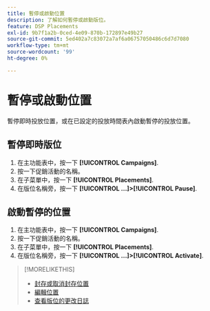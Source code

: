 ```yaml
---
title: 暫停或啟動位置
description: 了解如何暫停或啟動版位。
feature: DSP Placements
exl-id: 9b7f1a2b-0ced-4e09-870b-172897e49b27
source-git-commit: 5ed402a7c83072a7af6a06757050486c6d7d7080
workflow-type: tm+mt
source-wordcount: '99'
ht-degree: 0%

---
```


# 暫停或啟動位置

暫停即時投放位置，或在已設定的投放時間表內啟動暫停的投放位置。

## 暫停即時版位

1. 在主功能表中，按一下 **[!UICONTROL Campaigns]**.
1. 按一下促銷活動的名稱。
1. 在子菜單中，按一下 **[!UICONTROL Placements]**.
1. 在版位名稱旁，按一下  **[!UICONTROL ...]>[!UICONTROL Pause]**.

## 啟動暫停的位置

1. 在主功能表中，按一下 **[!UICONTROL Campaigns]**.
1. 按一下促銷活動的名稱。
1. 在子菜單中，按一下 **[!UICONTROL Placements]**.
1. 在版位名稱旁，按一下  **[!UICONTROL ...]>[!UICONTROL Activate]**.

>[!MORELIKETHIS]
>
>* [封存或取消封存位置](placement-archive-unarchive.md)
>* [編輯位置](placement-edit.md)
>* [查看版位的更改日誌](placement-change-log.md)

